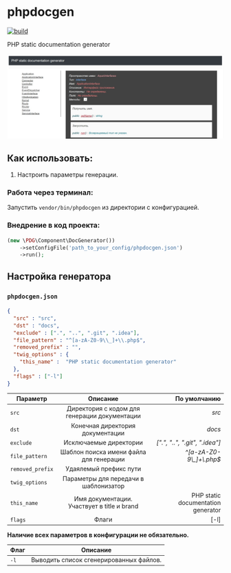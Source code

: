 # phpdocgen

[![build](https://github.com/0x00-dev/phpdocgen/actions/workflows/main.yml/badge.svg)](https://github.com/0x00-dev/phpdocgen/actions/workflows/main.yml)

PHP static documentation generator

![Image alt](https://github.com/0x00-dev/phpdocgen/raw/master/example.jpg)

## Как использовать:
1. Настроить параметры генерации.
### Работа через терминал:
Запустить `vendor/bin/phpdocgen` из директории с конфигурацией.
### Внедрение в код проекта:
```php
(new \PDG\Component\DocGenerator())
    ->setConfigFile('path_to_your_config/phpdocgen.json')
    ->run();
```


## Настройка генератора

### `phpdocgen.json`
```json
{
  "src" : "src",
  "dst" : "docs",
  "exclude" : [".", "..", ".git", ".idea"],
  "file_pattern" : "^[a-zA-Z0-9\\_]+\\.php$",
  "removed_prefix" : "",
  "twig_options" : {
    "this_name" :  "PHP static documentation generator"
  },
  "flags" : ["-l"]
}
```

|      Параметр       |                    Описание                   |             По умолчанию                |
| --------------------|:---------------------------------------------:| ---------------------------------------:|
| `src`               | Директория с кодом для генерации документации | *src*                                   |
| `dst`               | Конечная директория документации              | *docs*                                  | 
| `exclude`           | Исключаемые директории                        | *[".", "..", ".git", ".idea"]*          |
| `file_pattern`      | Шаблон поиска имени файла для генерации       | *^[a-zA-Z0-9\\_]+\\.php$*               |
| `removed_prefix`    | Удаялемый префикс пути                        |                                         |
| `twig_options`      | Параметры для передачи в шаблонизатор         |                                         |
| `this_name`         | Имя документации. Участвует в title и brand  | PHP static documentation generator      |
| `flags`             | Флаги                                         | [-l]                                    |

**Наличие всех параметров в конфигурации не обязательно.**

|      Флаг       |                    Описание                   |
| ----------------|:---------------------------------------------:|
| `-l`            | Выводить список сгенерированных файлов.       |

